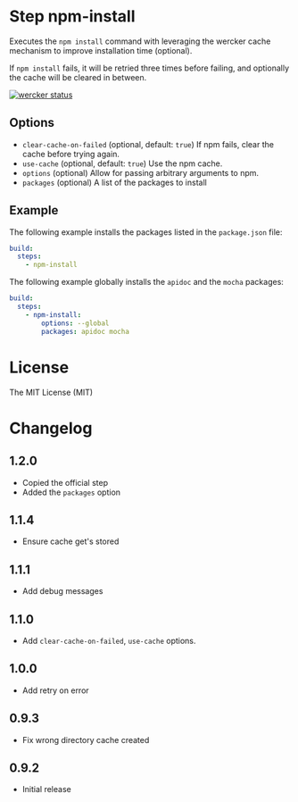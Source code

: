 # Step npm-install

Executes the `npm install` command with leveraging the wercker cache mechanism to improve installation time (optional).

If `npm install` fails, it will be retried three times before failing, and optionally the cache will be cleared in between.

[![wercker status](https://app.wercker.com/status/cbbf25745a238ebbee40edb76955cf95/m "wercker status")](https://app.wercker.com/project/bykey/cbbf25745a238ebbee40edb76955cf95)

## Options

- `clear-cache-on-failed` (optional, default: `true`) If npm fails, clear the
  cache before trying again.
- `use-cache` (optional, default: `true`) Use the npm cache.
- `options` (optional) Allow for passing arbitrary arguments to npm.
- `packages` (optional) A list of the packages to install

## Example

The following example installs the packages listed in the `package.json` file:
```yaml
build:
  steps:
    - npm-install
```

The following example globally installs the `apidoc` and the `mocha` packages:
```yaml
build:
  steps:
    - npm-install:
        options: --global
        packages: apidoc mocha
```

# License

The MIT License (MIT)

# Changelog

## 1.2.0

- Copied the official step
- Added the `packages` option

## 1.1.4

- Ensure cache get's stored

## 1.1.1

- Add debug messages

## 1.1.0

- Add `clear-cache-on-failed`, `use-cache` options.

## 1.0.0

- Add retry on error

## 0.9.3

- Fix wrong directory cache created

## 0.9.2

- Initial release
